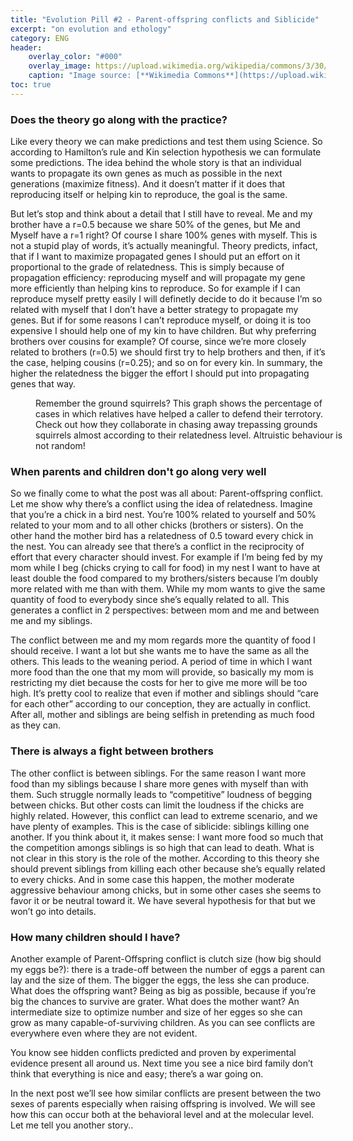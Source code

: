 ```yaml
---
title: "Evolution Pill #2 - Parent-offspring conflicts and Siblicide"
excerpt: "on evolution and ethology"
category: ENG
header:
    overlay_color: "#000"
    overlay_image: https://upload.wikimedia.org/wikipedia/commons/3/30/Vultures_in_the_nest%2C_Orchha%2C_MP%2C_India_edit.jpg
    caption: "Image source: [**Wikimedia Commons**](https://upload.wikimedia.org/wikipedia/commons/3/30/Vultures_in_the_nest%2C_Orchha%2C_MP%2C_India_edit.jpg)"
toc: true
---
```

### Does the theory go along with the practice?
Like every theory we can make predictions and test them using Science. So according to Hamilton’s rule and Kin selection hypothesis we can formulate some predictions. The idea  behind the whole story is that an individual wants to propagate its own genes as much as possible in the next generations (maximize fitness). And it doesn’t matter if it does that reproducing itself or helping kin to reproduce, the goal is the same.

But let’s stop and think about a detail that I still have to reveal. Me and my brother have a r=0.5 because we share 50% of the genes, but Me and Myself have a r=1 right? Of course I share 100% genes with myself. This is not a stupid play of words, it’s actually meaningful. Theory predicts, infact, that if I want to maximize propagated genes I should put an effort on it proportional to the grade of relatedness. This is simply because of propagation efficiency: reproducing myself and will propagate my gene more efficiently than helping kins to reproduce. So for example if I can reproduce myself pretty easily I will definetly decide to do it because I’m so related with myself that I don’t have a better strategy to propagate my genes. But if for some reasons I can’t reproduce myself, or doing it is too expensive I should help one of my kin to have children. But why preferring brothers over cousins for example? Of course, since we’re more closely related to brothers (r=0.5) we should first try to help brothers and then, if it’s the case, helping cousins (r=0.25); and so on for every kin. In summary, the higher the relatedness the bigger the effort I should put into propagating genes that way.

<figure style="width: 500px" class="align-center">
        <img src="{{ site.url }}{{ site.baseurl }}/assets/images/pseudogene_website.png" alt="">
        <figcaption>Remember the ground squirrels? This graph shows the percentage of cases in which relatives have helped a caller to defend their terrotory. Check out how they collaborate in chasing away trepassing grounds squirrels almost according to their relatedness level. Altruistic behaviour is not random!</figcaption>
</figure> 

### When parents and children don't go along very well
So we finally come to what the post was all about: Parent-offspring conflict. Let me show why there’s a conflict using the idea of relatedness. Imagine that you’re a chick in a bird nest. You’re 100% related to yourself and 50% related to your mom and to all other chicks (brothers or sisters). On the other hand the mother bird has a relatedness of 0.5 toward every chick in the nest. You can already see that there’s a conflict in the reciprocity of effort that every character should invest. For example if I’m being fed by my mom while I beg (chicks crying to call for food) in my nest I want to have at least double the food compared to my brothers/sisters because I’m doubly more related with me than with them. While my mom wants to give the same quantity of food to everybody since she’s equally related to all. This generates a conflict in 2 perspectives: between mom and me and between me and my siblings.

The conflict between me and my mom regards more the quantity of food I should receive. I want a lot but she wants me to have the same as all the others. This leads to the weaning period. A period of time in which I want more food than the one that my mom will provide, so basically my mom is restricting my diet because the costs for her to give me more will be too high. It’s pretty cool to realize that even if mother and siblings should “care for each other” according to our conception, they are actually in conflict. After all, mother and siblings are being selfish in pretending as much food as they can.

### There is always a fight between brothers
The other conflict is between siblings. For the same reason I want more food than my siblings because I share more genes with myself than with them. Such struggle normally leads to “competitive” loudness of begging between chicks. But other costs can limit the loudness if the chicks are highly related. However, this conflict can lead to extreme scenario, and we have plenty of examples. This is the case of siblicide: siblings killing one another. If you think about it, it makes sense: I want more food so much that the competition amongs siblings is so high that can lead to death. What is not clear in this story is the role of the mother. According to this theory she should prevent siblings from killing each other because she’s equally related to every chicks. And in some case this happen, the mother moderate aggressive behaviour among chicks, but in some other cases she seems to favor it or be neutral toward it. We have several hypothesis for that but we won’t go into details.

### How many children should I have?
Another example of Parent-Offspring conflict is clutch size (how big should my eggs be?): there is a trade-off between the number of eggs a parent can lay and the size of them. The bigger the eggs, the less she can produce. What does the offspring want? Being as big as possible, because if you’re big the chances to survive are grater. What does the mother want? An intermediate size to optimize number and size of her egges so she can grow as many capable-of-surviving children. As you can see conflicts are everywhere even where they are not evident.

You know see hidden conflicts predicted and proven by experimental evidence present all around us. Next time you see a nice bird family don’t think that everything is nice and easy; there’s a war going on.

In the next post we’ll see how similar conflicts are present between the two sexes of parents especially when raising offspring is involved. We will see how this can occur both at the behavioral level and at the molecular level. Let me tell you another story..